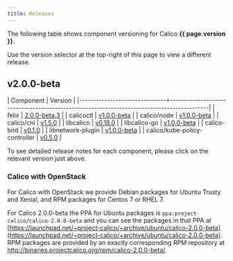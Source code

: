 ```yaml
---
title: Releases
---
```


The following table shows component versioning for Calico  **{{ page.version }}**.

Use the version selector at the top-right of this page to view a different release.

## v2.0.0-beta

| Component                     | Version                                                                                    |
|-------------------------------+--------------------------------------------------------------------------------------------|
| felix                         | [2.0.0-beta.3](https://github.com/projectcalico/felix/releases/tag/2.0.0-beta.3)           |
| calicoctl                     | [v1.0.0-beta](https://github.com/projectcalico/calico-containers/releases/tag/v1.0.0-beta) |
| calico/node                   | [v1.0.0-beta](https://github.com/projectcalico/calico-containers/releases/tag/v1.0.0-beta) |
| calico/cni                    | [v1.5.0](https://github.com/projectcalico/calico-cni/releases/tag/v1.5.0)                  |
| libcalico                     | [v0.18.0](https://github.com/projectcalico/libcalico/releases/tag/v0.18.0)                 |
| libcalico-go                  | [v1.0.0-beta](https://github.com/projectcalico/libcalico-go/releases/tag/v1.0.0-beta)      |
| calico-bird                   | [v0.1.0](https://github.com/projectcalico/calico-bird/releases/tag/v0.1.0)                 |
| libnetwork-plugin             | [v1.0.0-beta](https://github.com/projectcalico/libnetwork-plugin/releases/tag/v1.0.0-beta) |
| calico/kube-policy-controller | [v0.5.0](https://github.com/projectcalico/k8s-policy/releases/tag/v0.5.0)                  |

To see detailed release notes for each component, please click on the relevant
version just above.

### Calico with OpenStack

For Calico with OpenStack we provide Debian packages for Ubuntu Trusty and
Xenial, and RPM packages for Centos 7 or RHEL 7.

For Calico 2.0.0-beta the PPA for Ubuntu packages is
`ppa:project-calico/calico-2.0.0-beta` and you can see the packages in that PPA
at
[https://launchpad.net/~project-calico/+archive/ubuntu/calico-2.0.0-beta](https://launchpad.net/~project-calico/+archive/ubuntu/calico-2.0.0-beta).
RPM packages are provided by an exactly corresponding RPM repository at
http://binaries.projectcalico.org/rpm/calico-2.0.0-beta/.
